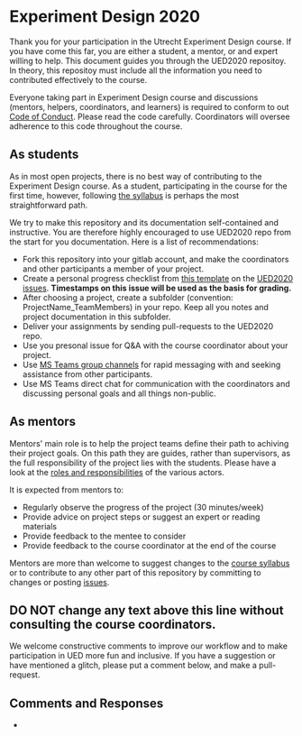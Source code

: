 # Experiment Design 2020

Thank you for your participation in the Utrecht Experiment Design course. If you have come this far, you are either a student, a mentor, or and expert willing to help. This document guides you through the UED2020 repositoy. In theory, this repositoy must include all the information you need to contributed effectively to the course. 

Everyone taking part in Experiment Design course and discussions (mentors, helpers, coordinators, and learners) is required to conform to out [Code of Conduct](CODE_OF_CONDUCT.md). Please read the code carefully. Coordinators will oversee adherence to this code throughout the course.


## As students 

As in most open projects, there is no best way of contributing to the Experiment Design course. As a student, participating in the course for the first time, however, following [the syllabus](Syllabus_2020.md) is perhaps the most straightforward path. 

We try to make this repository and its documentation self-contained and instructive. You are therefore highly encouraged to use UED2020 repo from the start for you documentation. Here is a list of recommendations:

+ Fork this repository into your gitlab account, and make the coordinators and other participants a member of your project.
+ Create a personal progress checklist from [this template](./Coordination/_Templates/progress_checklist.md) on the [UED2020 issues](./issues). **Timestamps on this issue will be used as the basis for grading.**
+ After choosing a project, create a subfolder (convention: ProjectName_TeamMembers) in your repo. Keep all you notes and project documentation in this subfolder. 
+ Deliver your assignments by sending pull-requests to the UED2020 repo.
+ Use you presonal issue for Q&A with the course coordinator about your project.
+ Use [MS Teams group channels](https://teams.microsoft.com/l/team/19%3a873e11d0442d4ccba0f542092004b1e0%40thread.skype/conversations?groupId=eea5ff66-ce0f-476e-8755-535cdaced1f7&tenantId=d72758a0-a446-4e0f-a0aa-4bf95a4a10e7) for rapid messaging with and seeking assistance from other participants.
+ Use MS Teams direct chat for communication with the coordinators and discussing personal goals and all things non-public.

## As mentors

Mentors' main role is to help the project teams define their path to achiving their project goals. On this path they are guides, rather than supervisors, as the full responsibility of the project lies with the students. Please have a look at the [roles and responsibilities](./Coordination/Roles_and_Responsibilities.md) of the various actors.

It is expected from mentors to:  
+ Regularly observe the progress of the project (30 minutes/week)
+ Provide advice on project steps or suggest an expert or reading materials
+ Provide feedback to the mentee to consider
+ Provide feedback to the course coordinator at the end of the course 

Mentors are more than welcome to suggest changes to the [course syllabus](Syllabus_2020.md) or to contribute to any other part of this repository by committing to changes or posting [issues](./issues). 

**DO NOT change any text above this line without consulting the course coordinators.**
---
We welcome constructive comments to improve our workflow and to make participation in UED more fun and inclusive. If you have a suggestion or have mentioned a glitch, please put a comment below, and make a pull-request.

## Comments and Responses
+ 
